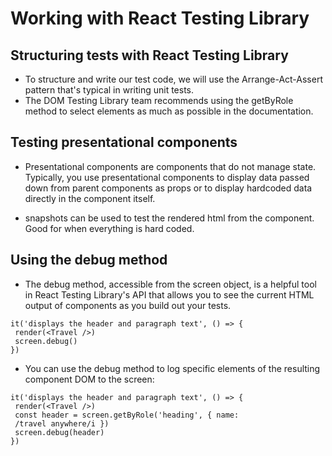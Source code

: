 # Working with React Testing Library

## Structuring tests with React Testing Library

- To structure and write our test code, we will use the Arrange-Act-Assert pattern that's
  typical in writing unit tests.
- The DOM Testing Library team recommends using the getByRole
  method to select elements as much as possible in the documentation.

## Testing presentational components

- Presentational components are
  components that do not manage state. Typically, you use presentational components to
  display data passed down from parent components as props or to display hardcoded data
  directly in the component itself.

- snapshots can be used to test the rendered html from the component. Good for when everything is hard coded.

## Using the debug method

- The debug method, accessible from the screen object, is a helpful tool in React Testing
  Library's API that allows you to see the current HTML output of components as you build
  out your tests.

```
it('displays the header and paragraph text', () => {
 render(<Travel />)
 screen.debug()
})
```

- You can use the debug method to log specific elements of the resulting component DOM
  to the screen:

```
it('displays the header and paragraph text', () => {
 render(<Travel />)
 const header = screen.getByRole('heading', { name:
 /travel anywhere/i })
 screen.debug(header)
})
```
